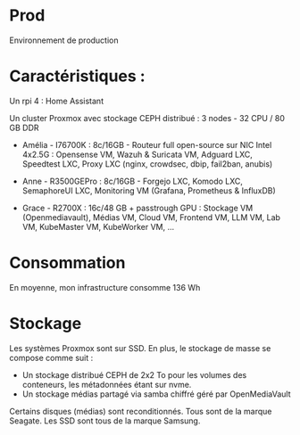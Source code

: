 # Prod

Environnement de production

# Caractéristiques :

Un rpi 4 : Home Assistant

Un cluster Proxmox avec stockage CEPH distribué : 3 nodes - 32 CPU / 80 GB DDR

- Amélia - I76700K : 8c/16GB - Routeur full open-source sur NIC Intel 4x2.5G : Opensense VM, Wazuh & Suricata VM, Adguard LXC, Speedtest LXC, Proxy LXC (nginx, crowdsec, dbip, fail2ban, anubis)

- Anne - R3500GEPro : 8c/16GB - Forgejo LXC, Komodo LXC, SemaphoreUI LXC, Monitoring VM (Grafana, Prometheus & InfluxDB)

- Grace - R2700X : 16c/48 GB + passtrough GPU : Stockage VM (Openmediavault), Médias VM, Cloud VM, Frontend VM, LLM VM, Lab VM, KubeMaster VM, KubeWorker VM, ...

# Consommation 

En moyenne, mon infrastructure consomme 136 Wh

# Stockage

Les systèmes Proxmox sont sur SSD. En plus, le stockage de masse se compose comme suit :

- Un stockage distribué CEPH de 2x2 To pour les volumes des conteneurs, les métadonnées étant sur nvme.
- Un stockage médias partagé via samba chiffré géré par OpenMediaVault

Certains disques (médias) sont reconditionnés. Tous sont de la marque Seagate. Les SSD sont tous de la marque Samsung.

